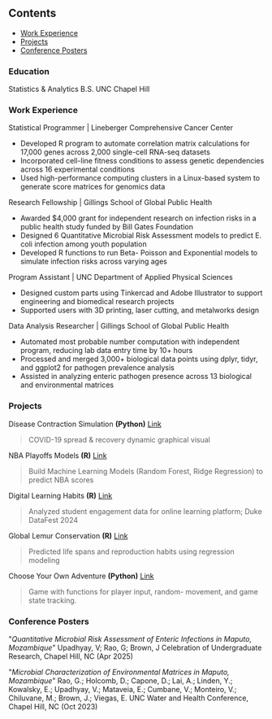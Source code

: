 ## Contents 
- [Work Experience](#work-experience)  
- [Projects](#projects)
- [Conference Posters](#conference-posters)

### Education
Statistics & Analytics B.S. 
UNC Chapel Hill

### Work Experience
Statistical Programmer | Lineberger Comprehensive Cancer Center
- Developed R program to automate correlation matrix calculations for 17,000 genes across 2,000 single-cell RNA-seq datasets
- Incorporated cell-line fitness conditions to assess genetic dependencies across 16 experimental conditions
- Used high-performance computing clusters in a Linux-based system to generate score matrices for genomics data

Research Fellowship | Gillings School of Global Public Health 
- Awarded $4,000 grant for independent research on infection risks in a public health study funded by Bill Gates Foundation
- Designed 6 Quantitative Microbial Risk Assessment models to predict E. coli infection among youth population
- Developed R functions to run Beta- Poisson and Exponential models to simulate infection risks across varying ages

Program Assistant | UNC Department of Applied Physical Sciences 	
- Designed custom parts using Tinkercad and Adobe Illustrator to support engineering and biomedical research projects
- Supported users with 3D printing, laser cutting, and metalworks design

Data Analysis Researcher | Gillings School of Global Public Health
- Automated most probable number computation with independent program, reducing lab data entry time by 10+ hours
- Processed and merged 3,000+ biological data points using dplyr, tidyr, and ggplot2 for pathogen prevalence analysis
- Assisted in analyzing enteric pathogen presence across 13 biological and environmental matrices

### Projects
Disease Contraction Simulation **(Python)** [Link](https://github.com/VeroUpad/COMP110_Python/tree/main/ex09)
> COVID-19 spread & recovery dynamic graphical visual 

NBA Playoffs Models **(R)** [Link](https://github.com/VeroUpad/NBA-Playoffs-Predictive-Modeling)
> Build Machine Learning Models (Random Forest, Ridge Regression) to predict NBA scores

Digital Learning Habits **(R)** [Link](https://github.com/VeroUpad/Duke-Datafest-Digital-Learning)
> Analyzed student engagement data for online learning platform; Duke DataFest 2024

Global Lemur Conservation **(R)** [Link](https://github.com/VeroUpad/DLC-Lemur-Population-Project/tree/main)
> Predicted life spans and reproduction habits using regression modeling   

Choose Your Own Adventure **(Python)** [Link](https://github.com/VeroUpad/2022-Python-Projects/blob/main/cyoa.py)
> Game with functions for player input, random- movement, and game state tracking.

### Conference Posters
"_Quantitative Microbial Risk Assessment of Enteric Infections in Maputo, Mozambique_" Upadhyay, V; Rao, G; Brown, J
Celebration of Undergraduate Research, Chapel Hill, NC (Apr 2025)

"_Microbial Characterization of Environmental Matrices in Maputo, Mozambique_" Rao, G.; Holcomb, D.; Capone, D.; Lai, A.; Linden, Y.; Kowalsky, E.; Upadhyay, V.; Mataveia, E.; Cumbane, V.; Monteiro, V.; Chiluvane, M.; Brown, J.; Viegas, E.
UNC Water and Health Conference, Chapel Hill, NC (Oct 2023)

